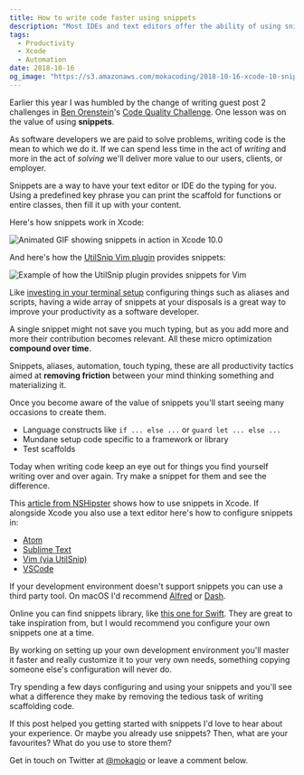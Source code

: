 ```yaml
---
title: How to write code faster using snippets
description: "Most IDEs and text editors offer the ability of using snippets to write out long common code structures via keyboard shortcuts. Leveraging snippets is a way to get faster at writing code and free mental resources for problem solving."
tags:
  - Productivity
  - Xcode
  - Automation
date: 2018-10-16
og_image: "https://s3.amazonaws.com/mokacoding/2018-10-16-xcode-10-snippets-og-image.png"
---
```


Earlier this year I was humbled by the change of writing guest post 2 challenges in [Ben Orenstein](https://twitter.com/r00k)'s [Code Quality Challenge](https://www.codequalitychallenge.com/). One lesson was on the value of using **snippets**.

As software developers we are paid to solve problems, writing code is the mean to which we do it. If we can spend less time in the act of _writing_ and more in the act of _solving_ we'll deliver more value to our users, clients, or employer.

Snippets are a way to have your text editor or IDE do the typing for you. Using a predefined key phrase you can print the scaffold for functions or entire classes, then fill it up with your content.

Here's how snippets work in Xcode:

![Animated GIF showing snippets in action in Xcode 10.0](https://s3.amazonaws.com/mokacoding/2018-10-16-xcode-10-snippets.gif)

And here's how the [UtilSnip Vim plugin](https://github.com/sirver/UltiSnips) provides snippets:

![Example of how the UtilSnip plugin provides snippets for Vim](https://camo.githubusercontent.com/296aecf30e1607233814196db6bd3f5f47e70c73/68747470733a2f2f7261772e6769746875622e636f6d2f5369725665722f756c7469736e6970732f6d61737465722f646f632f64656d6f2e676966)

Like [investing in your terminal setup](http://www.mokacoding.com/blog/invest-in-your-terminal-to-become-a-better-developer/) configuring things such as aliases and scripts, having a wide array of snippets at your disposals is a great way to improve your productivity as a software developer.

A single snippet might not save you much typing, but as you add more and more their contribution becomes relevant. All these micro optimization **compound over time**.

Snippets, aliases, automation, touch typing, these are all productivity tactics aimed at **removing friction** between your mind thinking something and materializing it.

Once you become aware of the value of snippets you'll start seeing many occasions to create them.

- Language constructs like `if ... else ...` or `guard let ... else ...`
- Mundane setup code specific to a framework or library
- Test scaffolds

Today when writing code keep an eye out for things you find yourself writing over and over again. Try make a snippet for them and see the difference.

This [article from NSHipster](https://nshipster.com/xcode-snippets/) shows how to use snippets in Xcode. If alongside Xcode you also use a text editor here's how to configure snippets in:

- [Atom](https://flight-manual.atom.io/using-atom/sections/snippets/)
- [Sublime Text](http://docs.sublimetext.info/en/latest/extensibility/snippets.html)
- [Vim (via UtilSnip)](https://github.com/sirver/UltiSnips)
- [VSCode](https://code.visualstudio.com/docs/editor/userdefinedsnippets)

If your development environment doesn't support snippets you can use a third party tool. On macOS I'd recommend [Alfred](https://www.alfredapp.com/) or [Dash](https://kapeli.com/dash).

Online you can find snippets library, like [this one for Swift](https://github.com/burczyk/XcodeSwiftSnippets). They are great to take inspiration from, but I would recommend you configure your own snippets one at a time.

By working on setting up your own development environment you'll master it faster and really customize it to your very own needs, something copying someone else's configuration will never do.

Try spending a few days configuring and using your snippets and you'll see what a difference they make by removing the tedious task of writing scaffolding code.

If this post helped you getting started with snippets I'd love to hear about your experience. Or maybe you already use snippets? Then, what are your favourites? What do you use to store them?

Get in touch on Twitter at [@mokagio](https://twitter.com/mokagio) or leave a comment below.

